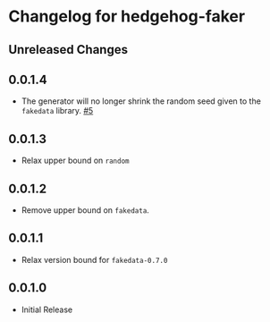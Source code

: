 # Changelog for hedgehog-faker

## Unreleased Changes

## 0.0.1.4

- The generator will no longer shrink the random seed given to the `fakedata` library. [#5](https://github.com/parsonsmatt/hedgehog-fakedata/pull/5)

## 0.0.1.3

- Relax upper bound on `random`
 
## 0.0.1.2

- Remove upper bound on `fakedata`.

## 0.0.1.1

- Relax version bound for `fakedata-0.7.0`

## 0.0.1.0

- Initial Release
